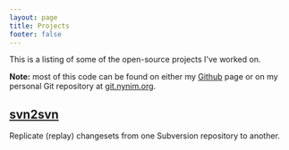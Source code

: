 ```yaml
---
layout: page
title: Projects
footer: false
---
```


This is a listing of some of the open-source projects I've worked on.

**Note:** most of this code can be found on either my [Github](https://github.com/tonyduckles)
page or on my personal Git repository at [git.nynim.org](http://git.nynim.org).

## [svn2svn](/projects/svn2svn/) ##
Replicate (replay) changesets from one Subversion repository to another.
